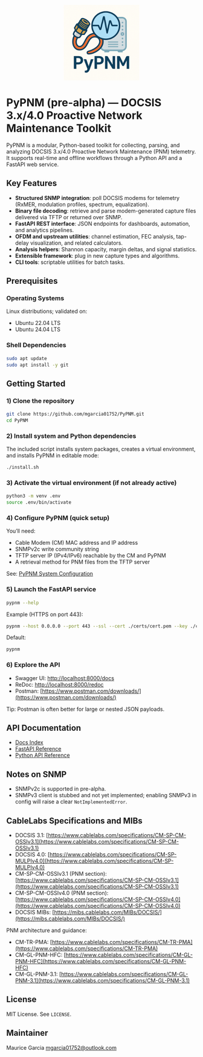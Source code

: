 <p align="center">
  <a href="docs/index.md">
    <picture>
      <source srcset="docs/images/logo/pypnm-dark-mode.png" media="(prefers-color-scheme: dark)" />
      <img src="docs/images/logo/pypnm-light-mode.png" alt="PyPNM Logo" width="200" />
    </picture>
  </a>
</p>

# PyPNM (pre-alpha) — DOCSIS 3.x/4.0 Proactive Network Maintenance Toolkit

PyPNM is a modular, Python-based toolkit for collecting, parsing, and analyzing DOCSIS 3.x/4.0 Proactive Network Maintenance (PNM) telemetry. It supports real-time and offline workflows through a Python API and a FastAPI web service.

## Key Features

* **Structured SNMP integration**: poll DOCSIS modems for telemetry (RxMER, modulation profiles, spectrum, equalization).
* **Binary file decoding**: retrieve and parse modem-generated capture files delivered via TFTP or returned over SNMP.
* **FastAPI REST interface**: JSON endpoints for dashboards, automation, and analytics pipelines.
* **OFDM and upstream utilities**: channel estimation, FEC analysis, tap-delay visualization, and related calculators.
* **Analysis helpers**: Shannon capacity, margin deltas, and signal statistics.
* **Extensible framework**: plug in new capture types and algorithms.
* **CLI tools**: scriptable utilities for batch tasks.

## Prerequisites

### Operating Systems

Linux distributions; validated on:

* Ubuntu 22.04 LTS
* Ubuntu 24.04 LTS

### Shell Dependencies

```bash
sudo apt update
sudo apt install -y git
```

## Getting Started

### 1) Clone the repository

```bash
git clone https://github.com/mgarcia01752/PyPNM.git
cd PyPNM
```

### 2) Install system and Python dependencies

The included script installs system packages, creates a virtual environment, and installs PyPNM in editable mode:

```bash
./install.sh
```

### 3) Activate the virtual environment (if not already active)

```bash
python3 -m venv .env
source .env/bin/activate
```

### 4) Configure PyPNM (quick setup)

You’ll need:

* Cable Modem (CM) MAC address and IP address
* SNMPv2c write community string
* TFTP server IP (IPv4/IPv6) reachable by the CM and PyPNM
* A retrieval method for PNM files from the TFTP server

See: [PyPNM System Configuration](docs/api/fast-api/pypnm/system/system_config.md)

### 5) Launch the FastAPI service

```bash
pypnm --help
```

Example (HTTPS on port 443):

```bash
pypnm --host 0.0.0.0 --port 443 --ssl --cert ./certs/cert.pem --key ./certs/key.pem
```

Default:

```bash
pypnm
```

### 6) Explore the API

* Swagger UI: [http://localhost:8000/docs](http://localhost:8000/docs)
* ReDoc: [http://localhost:8000/redoc](http://localhost:8000/redoc)
* Postman: [https://www.postman.com/downloads/](https://www.postman.com/downloads/)

Tip: Postman is often better for large or nested JSON payloads.

## API Documentation

* [Docs Index](./docs/index.md)
* [FastAPI Reference](./docs/api/fast-api/index.md)
* [Python API Reference](./docs/api/python/index.md)

## Notes on SNMP

* SNMPv2c is supported in pre-alpha.
* SNMPv3 client is stubbed and not yet implemented; enabling SNMPv3 in config will raise a clear `NotImplementedError`.

## CableLabs Specifications and MIBs

* DOCSIS 3.1: [https://www.cablelabs.com/specifications/CM-SP-CM-OSSIv3.1](https://www.cablelabs.com/specifications/CM-SP-CM-OSSIv3.1)
* DOCSIS 4.0: [https://www.cablelabs.com/specifications/CM-SP-MULPIv4.0](https://www.cablelabs.com/specifications/CM-SP-MULPIv4.0)
* CM-SP-CM-OSSIv3.1 (PNM section): [https://www.cablelabs.com/specifications/CM-SP-CM-OSSIv3.1](https://www.cablelabs.com/specifications/CM-SP-CM-OSSIv3.1)
* CM-SP-CM-OSSIv4.0 (PNM section): [https://www.cablelabs.com/specifications/CM-SP-CM-OSSIv4.0](https://www.cablelabs.com/specifications/CM-SP-CM-OSSIv4.0)
* DOCSIS MIBs: [https://mibs.cablelabs.com/MIBs/DOCSIS/](https://mibs.cablelabs.com/MIBs/DOCSIS/)

PNM architecture and guidance:

* CM-TR-PMA: [https://www.cablelabs.com/specifications/CM-TR-PMA](https://www.cablelabs.com/specifications/CM-TR-PMA)
* CM-GL-PNM-HFC: [https://www.cablelabs.com/specifications/CM-GL-PNM-HFC](https://www.cablelabs.com/specifications/CM-GL-PNM-HFC)
* CM-GL-PNM-3.1: [https://www.cablelabs.com/specifications/CM-GL-PNM-3.1](https://www.cablelabs.com/specifications/CM-GL-PNM-3.1)

## License

MIT License. See `LICENSE`.

## Maintainer

Maurice Garcia
[mgarcia01752@outlook.com](mailto:mgarcia01752@outlook.com)
